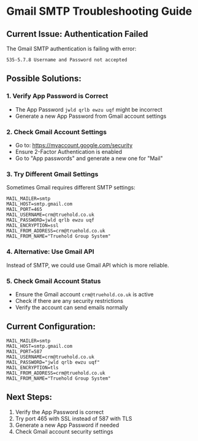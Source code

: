 # Gmail SMTP Troubleshooting Guide

## Current Issue: Authentication Failed

The Gmail SMTP authentication is failing with error:
```
535-5.7.8 Username and Password not accepted
```

## Possible Solutions:

### 1. **Verify App Password is Correct**
- The App Password `jwld qrlb ewzu uqf` might be incorrect
- Generate a new App Password from Gmail account settings

### 2. **Check Gmail Account Settings**
- Go to: https://myaccount.google.com/security
- Ensure 2-Factor Authentication is enabled
- Go to "App passwords" and generate a new one for "Mail"

### 3. **Try Different Gmail Settings**
Sometimes Gmail requires different SMTP settings:

```env
MAIL_MAILER=smtp
MAIL_HOST=smtp.gmail.com
MAIL_PORT=465
MAIL_USERNAME=crm@truehold.co.uk
MAIL_PASSWORD=jwld qrlb ewzu uqf
MAIL_ENCRYPTION=ssl
MAIL_FROM_ADDRESS=crm@truehold.co.uk
MAIL_FROM_NAME="Truehold Group System"
```

### 4. **Alternative: Use Gmail API**
Instead of SMTP, we could use Gmail API which is more reliable.

### 5. **Check Gmail Account Status**
- Ensure the Gmail account `crm@truehold.co.uk` is active
- Check if there are any security restrictions
- Verify the account can send emails normally

## Current Configuration:
```env
MAIL_MAILER=smtp
MAIL_HOST=smtp.gmail.com
MAIL_PORT=587
MAIL_USERNAME=crm@truehold.co.uk
MAIL_PASSWORD="jwld qrlb ewzu uqf"
MAIL_ENCRYPTION=tls
MAIL_FROM_ADDRESS=crm@truehold.co.uk
MAIL_FROM_NAME="Truehold Group System"
```

## Next Steps:
1. Verify the App Password is correct
2. Try port 465 with SSL instead of 587 with TLS
3. Generate a new App Password if needed
4. Check Gmail account security settings
